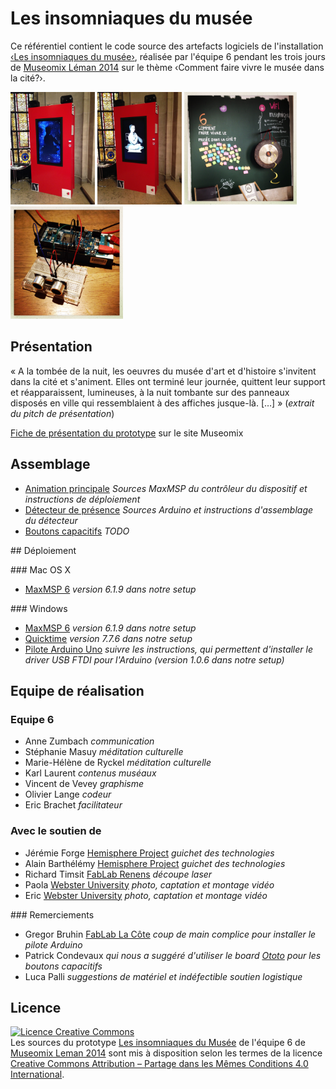 # Les insomniaques du musée

Ce référentiel contient le code source des artefacts logiciels de l'installation [‹Les insomniaques du musée›](http://www.museomix.org/prototypes/les-insomniaquesdumusee/), réalisée par l'équipe 6 pendant les trois jours de [Museomix Léman 2014](http://leman.museomix.ch/) sur le thème ‹Comment faire vivre le musée dans la cité?›.

<img src="images/IMG_2373.JPG" height="180"/> <img src="images/IMG_2370.JPG" height="180"/> <img src="images/IMG_6057 23.JPG" height="180"/> <img src="images/IMG_6250.JPG" height="180"/>

## Présentation

« A la tombée de la nuit, les oeuvres du musée d'art et d'histoire s'invitent dans la cité et s'animent. Elles ont terminé leur journée, quittent leur support et réapparaissent, lumineuses, à la nuit tombante sur des panneaux disposés en ville qui ressemblaient à des affiches jusque-là. \[…\] » (_extrait du pitch de présentation_)

[Fiche de présentation du prototype](http://www.museomix.org/prototypes/les-insomniaquesdumusee/) sur le site Museomix

## Assemblage

* [Animation principale](code/animation) _Sources MaxMSP du contrôleur du dispositif et instructions de déploiement_
* [Détecteur de présence](code/detecteur-presence) _Sources Arduino et instructions d'assemblage du détecteur_
* [Boutons capacitifs](code/boutons-capacitifs) _TODO_

## Déploiement

### Mac OS X

* [MaxMSP 6](https://cycling74.com/downloads/older/) _version 6.1.9 dans notre setup_

### Windows

* [MaxMSP 6](https://cycling74.com/downloads/older/) _version 6.1.9 dans notre setup_
* [Quicktime](http://support.apple.com/downloads/#quicktime) _version 7.7.6 dans notre setup_
* [Pilote Arduino Uno](http://arduino.cc/en/guide/windows) _suivre les instructions, qui permettent d'installer le driver USB FTDI pour l'Arduino (version 1.0.6 dans notre setup)_

## Equipe de réalisation

### Equipe 6

* Anne Zumbach _communication_
* Stéphanie Masuy _méditation culturelle_
* Marie-Hélène de Ryckel _méditation culturelle_
* Karl Laurent _contenus muséaux_
* Vincent de Vevey _graphisme_
* Olivier Lange _codeur_
* Eric Brachet _facilitateur_

### Avec le soutien de

* Jérémie Forge [Hemisphere Project](http://www.hemisphere-project.com) _guichet des technologies_
* Alain Barthélémy [Hemisphere Project](http://www.hemisphere-project.com) _guichet des technologies_
* Richard Timsit [FabLab Renens](http://www.fablab-chene20.ch/) _découpe laser_
* Paola [Webster University](http://www.webster.ch) _photo, captation et montage vidéo_
* Eric [Webster University](http://www.webster.ch) _photo, captation et montage vidéo_

### Remerciements

* Gregor Bruhin [FabLab La Côte](http://www.fablab-lacote.ch) _coup de main complice pour installer le pilote Arduino_
* Patrick Condevaux _qui nous a suggéré d'utiliser le board [Ototo](https://www.kickstarter.com/projects/905018498/ototo-make-music-from-anything) pour les boutons capacitifs_
* Luca Palli _suggestions de matériel et indéfectible soutien logistique_

## Licence

<a rel="license" href="http://creativecommons.org/licenses/by-sa/4.0/"><img alt="Licence Creative Commons" style="border-width:0" src="https://i.creativecommons.org/l/by-sa/4.0/88x31.png" /></a><br />Les sources du prototype [Les insomniaques du Musée](http://www.museomix.org/prototypes/les-insomniaquesdumusee/) de l'équipe 6 de [Museomix Leman 2014](http://www.museomix.org/localisation/geneve-2014/) sont mis à disposition selon les termes de la licence [Creative Commons Attribution – Partage dans les Mêmes Conditions 4.0 International](http://creativecommons.org/licenses/by-sa/4.0/).

